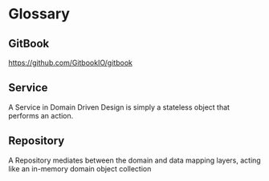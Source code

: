 # Glossary

## GitBook

https://github.com/GitbookIO/gitbook

## Service

A Service in Domain Driven Design is simply a stateless object that performs an action.

## Repository

A Repository mediates between the domain and data mapping layers, acting like an in-memory domain object collection